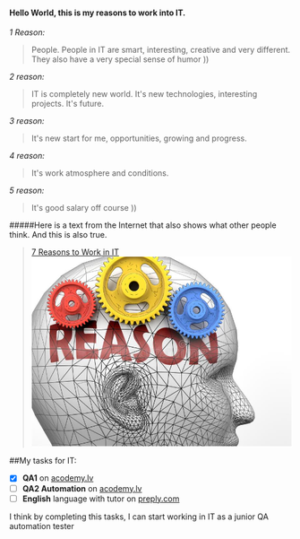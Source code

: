#### Hello World, this is my reasons to work into IT.
*1 Reason:*
>People. People in IT are smart, interesting, creative and very different. They also have a very special sense of humor ))

*2 reason:*
>IT is completely new world. It's new technologies, interesting projects. It's future.

*3 reason:*
>It's new start for me, opportunities, growing and progress.

*4 reason:*
>It's work atmosphere and conditions. 

*5 reason:*
>It's good salary off course ))

#####Here is a text from the Internet that also shows what other people think. And this is also true.
> [7 Reasons to Work in IT](https://www.comptia.org/blog/7-reasons-to-work-in-it)
> ![Reason!](reason-human.jpg)

##My tasks for IT:
- [x] **QA1** on [acodemy.lv](https://acodemy.lv/ru)
- [ ] **QA2 Automation** on [acodemy.lv](https://acodemy.lv/ru)
- [ ] **English** language with tutor on [preply.com](https://preply.com/)

I think by completing this tasks, I can start working in IT as a junior QA automation tester 

